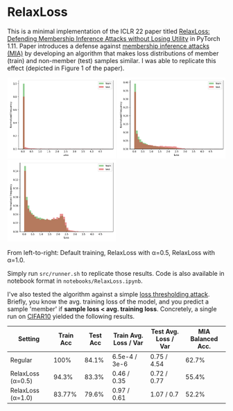 # RelaxLoss
This is a minimal implementation of the ICLR 22 paper titled [RelaxLoss: Defending Membership Inference Attacks without Losing Utility](https://openreview.net/forum?id=FEDfGWVZYIn) in PyTorch 1.11.
Paper introduces a defense against [membership inference attacks (MIA)](https://arxiv.org/abs/1610.05820) by developing an algorithm that makes loss distributions of member (train) and non-member (test) samples similar. I was able to replicate this effect (depicted in Figure 1 of the paper).


<img src="plots/default.png" width="250" />  <img src="plots/alpha_05.png" width="250"/> <img src="plots/alpha_1.png" width="250"/> 

From left-to-right: Default training, RelaxLoss with α=0.5, RelaxLoss with α=1.0.

Simply run ```src/runner.sh``` to replicate those results. Code is also available in notebook format in ```notebooks/RelaxLoss.ipynb```.

I've also tested the algorithm against a simple [loss thresholding attack](https://arxiv.org/abs/1709.01604). Briefly, you know the avg. training loss of the model,
and you predict a sample 'member' if **sample loss < avg. training loss**. Concretely, a single run on [CIFAR10](https://www.cs.toronto.edu/~kriz/cifar.html) yielded the following results.



| Setting  | Train Acc | Test Acc | Train Avg. Loss / Var | Test Avg. Loss / Var | MIA Balanced Acc.
| ------------- | ------------- | ------------- | ------------- | ------------- | ------------- |
| Regular  | 100%  | 84.1% | 6.5e-4 / 3e-6 | 0.75 / 4.54 | 62.7% |
| RelaxLoss (α=0.5) | 94.3%  | 83.3% | 0.46 / 0.35 | 0.72 / 0.77 | 55.4% |
| RelaxLoss (α=1.0)  | 83.77%  | 79.6% | 0.97 / 0.61 | 1.07 / 0.7 | 52.2% |
